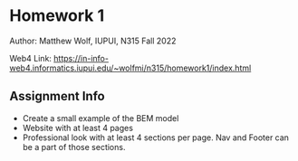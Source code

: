 # Homework 1

Author: Matthew Wolf, IUPUI, N315 Fall 2022

Web4 Link:
https://in-info-web4.informatics.iupui.edu/~wolfmi/n315/homework1/index.html

## Assignment Info
* Create a small example of the BEM model
* Website with at least 4 pages
* Professional look with at least 4 sections per page. Nav and Footer can be a part of those sections.
